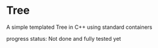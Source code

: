 # Tree
A simple templated Tree in C++ using standard containers

progress status: Not done and fully tested yet
